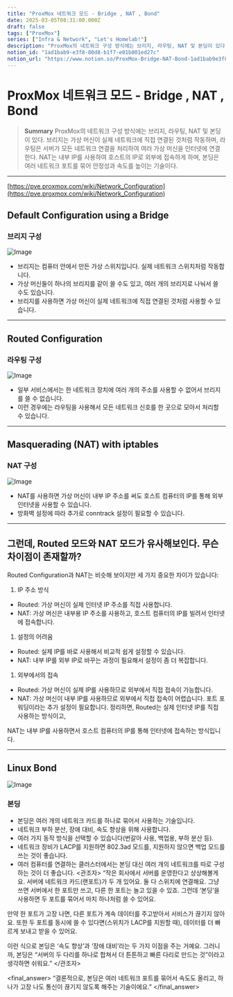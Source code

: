```yaml
---
title: "ProxMox 네트워크 모드 - Bridge , NAT , Bond"
date: 2025-03-05T08:31:00.000Z
draft: false
tags: ["ProxMox"]
series: ["Infra & Network", "Let's Homelab!"]
description: "ProxMox의 네트워크 구성 방식에는 브리지, 라우팅, NAT 및 본딩이 있다. 브리지는 가상 머신이 실제 네트워크에 직접 연결된 것처럼 작동하며, 라우팅은 서버가 모든 네트워크 연결을 처리하여 여러 가상 머신을 인터넷에 연결한다. NAT는 내부 IP를 사용하여 호스트의 IP로 외부에 접속하게 하며, 본딩은 여러 네트워크 포트를 묶어 안정성과 속도를 높이는 기술이다."
notion_id: "1ad1bab9-e3f8-80d8-b1f7-e01b801ed27c"
notion_url: "https://www.notion.so/ProxMox-Bridge-NAT-Bond-1ad1bab9e3f880d8b1f7e01b801ed27c"
---
```


# ProxMox 네트워크 모드 - Bridge , NAT , Bond

> **Summary**
> ProxMox의 네트워크 구성 방식에는 브리지, 라우팅, NAT 및 본딩이 있다. 브리지는 가상 머신이 실제 네트워크에 직접 연결된 것처럼 작동하며, 라우팅은 서버가 모든 네트워크 연결을 처리하여 여러 가상 머신을 인터넷에 연결한다. NAT는 내부 IP를 사용하여 호스트의 IP로 외부에 접속하게 하며, 본딩은 여러 네트워크 포트를 묶어 안정성과 속도를 높이는 기술이다.

---

[https://pve.proxmox.com/wiki/Network_Configuration](https://pve.proxmox.com/wiki/Network_Configuration)

## Default Configuration using a Bridge

### 브리지 구성

![Image](https://pve.proxmox.com/pve-docs/images/default-network-setup-bridge.svg)

- 브리지는 컴퓨터 안에서 만든 가상 스위치입니다. 실제 네트워크 스위치처럼 작동합니다.
- 가상 머신들이 하나의 브리지를 같이 쓸 수도 있고, 여러 개의 브리지로 나눠서 쓸 수도 있습니다.
- 브리지를 사용하면 가상 머신이 실제 네트워크에 직접 연결된 것처럼 사용할 수 있습니다.
---

## Routed Configuration

### 라우팅 구성

![Image](https://pve.proxmox.com/pve-docs/images/default-network-setup-routed.svg)

- 일부 서비스에서는 한 네트워크 장치에 여러 개의 주소를 사용할 수 없어서 브리지를 쓸 수 없습니다.
- 이런 경우에는 라우팅을 사용해서 모든 네트워크 신호를 한 곳으로 모아서 처리할 수 있습니다.
---

## Masquerading (NAT) with iptables

### NAT 구성

![Image](https://prod-files-secure.s3.us-west-2.amazonaws.com/09ccd4d5-876c-4bba-bbdf-cc77a0a11257/a85efdae-4b2a-48b3-8b2c-ba675eb68545/image.png?X-Amz-Algorithm=AWS4-HMAC-SHA256&X-Amz-Content-Sha256=UNSIGNED-PAYLOAD&X-Amz-Credential=ASIAZI2LB466XFFR2TXB%2F20250724%2Fus-west-2%2Fs3%2Faws4_request&X-Amz-Date=20250724T115350Z&X-Amz-Expires=3600&X-Amz-Security-Token=IQoJb3JpZ2luX2VjEAMaCXVzLXdlc3QtMiJHMEUCIEgj3D7tLC05xBuu%2Bpwj9T0cBhJFEv0i9VxxGoow66mHAiEAs8Epm80toNzKX20LQFQLWdFP2MflJJJ8j5%2F2R5blOoIq%2FwMILBAAGgw2Mzc0MjMxODM4MDUiDAvOJ0brwbo0u7fKdSrcA150pjTgFO1JvAnxGH3B9mPyFeIldPSuDFv5UIFF76Dd%2BjAFFY%2BFEFywRvpBY1FcCyAWY4gbM1axowavJCyO6L%2Fo6xekp%2BSUYJTwL1iAIkmls4yovI2OAHWcAfZuLvOahySQfU4XSVNAWVIDZSDAE9oVepA8x%2F3tsvQjvzEXmEBz782NwVjj3Z790N%2BwZZlrmZnpwBBsj6QPFX3lfhiM%2Bx60SyBBsh5vrqYFnBYxQ2hu%2BfPIqI56NlsQMf8P6%2FBTfVc2GxLe5AlSn4yLpDMofwF%2FL8KVrGYNJ8SoD2XQv9JxF%2BXbA9i14ljhaqcc0%2FQRfGEnUOf2fwtKZBSHXJ%2FNJNALVr1DYvk0TgIrjloYAMCzNsV%2FbihH8va5c9afSUaJL1dslVA0bpi3OM5kATKHhfmtxexdUI7f9zog8jU6C%2B6xEerV5rMH2PF%2B54yt9Fgk5Ux7yOiIEIXvdvuEP4wp%2B%2BfYw8IHMJzI03DcRn7WTaL%2FW8M2kzXIkTussrScaB7Z23p%2BMjJJlu7f%2FZCTEYrVcBNAJoOtP%2FCQpjdtM2QpDKg5ncEId2%2FqCYo3%2FtV6EjKv1zfG%2FcE%2B%2F0kpWL867JId1%2BQQdvJjepCDwL7U%2BbEneERQU2tsPthpVZJ9GSdqMISbiMQGOqUBay%2BJdjfUSg38Ykem6%2BW8HK3u%2FXjMmwuFnQPw%2BkMsU%2BfEIJKGd%2FMWnhyPeKEJMcm8xtdWKKoEGEOSw6aom27MmY7BtGiPakNsU3oVMm%2F4psVa4x%2B9r9h1frAyrk5NOnyXR44fCHE5oNrZLTptiwI0WsF3fFMKiWsOEh2QD6kmYjPgvHJVBCCuWI%2FBiSa1CvPbTKNAnwagY3tXZyHa8xJpLGwHUsI6&X-Amz-Signature=b052fc327a8ad2131290d9ebecb71b56b0ab4b3c06dd0a4f25d8bf3425d4874d&X-Amz-SignedHeaders=host&x-amz-checksum-mode=ENABLED&x-id=GetObject)

- NAT를 사용하면 가상 머신이 내부 IP 주소를 써도 호스트 컴퓨터의 IP를 통해 외부 인터넷을 사용할 수 있습니다.
- 방화벽 설정에 따라 추가로 conntrack 설정이 필요할 수 있습니다.
---

## 그런데, Routed 모드와 NAT 모드가 유사해보인다. 무슨 차이점이 존재할까?

Routed Configuration과 NAT는 비슷해 보이지만 세 가지 중요한 차이가 있습니다:

1. IP 주소 방식
  - Routed: 가상 머신이 실제 인터넷 IP 주소를 직접 사용합니다.
  - NAT: 가상 머신은 내부용 IP 주소를 사용하고, 호스트 컴퓨터의 IP를 빌려서 인터넷에 접속합니다.
1. 설정의 어려움
  - Routed: 실제 IP를 바로 사용해서 비교적 쉽게 설정할 수 있습니다.
  - NAT: 내부 IP를 외부 IP로 바꾸는 과정이 필요해서 설정이 좀 더 복잡합니다.
1. 외부에서의 접속
  - Routed: 가상 머신이 실제 IP를 사용하므로 외부에서 직접 접속이 가능합니다.
  - NAT: 가상 머신이 내부 IP를 사용하므로 외부에서 직접 접속이 어렵습니다. 포트 포워딩이라는 추가 설정이 필요합니다.
정리하면, Routed는 실제 인터넷 IP를 직접 사용하는 방식이고, 

NAT는 내부 IP를 사용하면서 호스트 컴퓨터의 IP를 통해 인터넷에 접속하는 방식입니다.

---

## Linux Bond

![Image](https://pve.proxmox.com/pve-docs/images/default-network-setup-bond.svg)

### 본딩

- 본딩은 여러 개의 네트워크 카드를 하나로 묶어서 사용하는 기술입니다.
- 네트워크 부하 분산, 장애 대비, 속도 향상을 위해 사용합니다.
- 여러 가지 동작 방식을 선택할 수 있습니다(번갈아 사용, 백업용, 부하 분산 등).
- 네트워크 장비가 LACP를 지원하면 802.3ad 모드를, 지원하지 않으면 백업 모드를 쓰는 것이 좋습니다.
- 여러 컴퓨터를 연결하는 클러스터에서는 본딩 대신 여러 개의 네트워크를 따로 구성하는 것이 더 좋습니다.
<관조자> “작은 회사에서 서버를 운영한다고 상상해볼게요.
서버에 네트워크 카드(랜포트)가 두 개 있어요.
둘 다 스위치에 연결해요.
그냥 쓰면 서버에서 한 포트만 쓰고, 다른 한 포트는 놀고 있을 수 있죠.
그런데 ‘본딩’을 사용하면 두 포트를 묶어서 마치 하나처럼 쓸 수 있어요.

만약 한 포트가 고장 나면, 다른 포트가 계속 데이터를 주고받아서 서비스가 끊기지 않아요.
또한 두 포트를 동시에 쓸 수 있다면(스위치가 LACP를 지원할 때), 데이터를 더 빠르게 보내고 받을 수 있어요.

이런 식으로 본딩은 ‘속도 향상’과 ‘장애 대비’라는 두 가지 이점을 주는 거예요.
그러니까, 본딩은 “서버의 두 다리를 하나로 합쳐서 더 튼튼하고 빠른 다리로 만드는 것”이라고 생각하면 쉬워요.” </관조자>

<final_answer> “결론적으로, 본딩은 여러 네트워크 포트를 묶어서 속도도 올리고, 하나가 고장 나도 통신이 끊기지 않도록 해주는 기술이에요.”
</final_answer>

